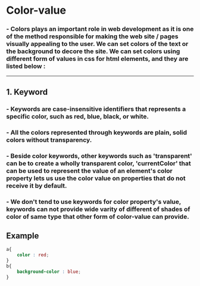 # Color-value
### - Colors plays an important role in web development as it is one of the method responsible for making the web site / pages visually appealing to the user. We can set colors of the text or the background to decore the site. We can set colors using different form of values in css for html elements, and they are listed below :

---

## 1. Keyword
### - Keywords are case-insensitive identifiers that represents a specific color, such as red, blue, black, or white.
### - All the colors represented through keywords are plain, solid colors without transparency. 
### - Beside color keywords, other keywords such as 'transparent' can be to create a wholly transparent color, 'currentColor' that  can be used to represent the value of an element's color property lets us use the color value on properties that do not receive it by default.
### - We don't tend to use keywords for color property's value, keywords can not provide wide varity of different of shades of color of same type that other form of color-value can provide.

## Example
```CSS
a{
    color : red;
}
b{
    background-color : blue;
}

```